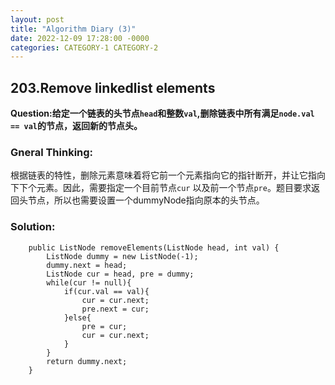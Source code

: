 ```yaml
---
layout: post
title: "Algorithm Diary (3)"
date: 2022-12-09 17:28:00 -0000
categories: CATEGORY-1 CATEGORY-2
---
```

## 203.Remove linkedlist elements
**Question:给定一个链表的头节点`head`和整数`val`,删除链表中所有满足`node.val == val`的节点，返回新的节点头。**

### Gneral Thinking:
根据链表的特性，删除元素意味着将它前一个元素指向它的指针断开，并让它指向下下个元素。因此，需要指定一个目前节点`cur` 以及前一个节点`pre`。题目要求返回头节点，所以也需要设置一个dummyNode指向原本的头节点。
### Solution: 
```
    public ListNode removeElements(ListNode head, int val) {
        ListNode dummy = new ListNode(-1); 
        dummy.next = head; 
        ListNode cur = head, pre = dummy; 
        while(cur != null){
            if(cur.val == val){
                cur = cur.next;
                pre.next = cur; 
            }else{
                pre = cur; 
                cur = cur.next;
            }
        }
        return dummy.next;
    }
```
